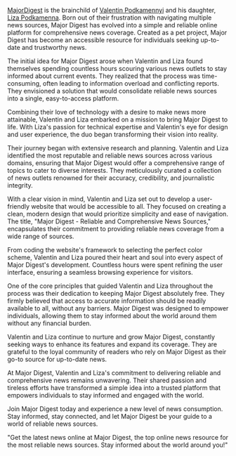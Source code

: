 [MajorDigest](https://majordigest.com/) is the brainchild of [Valentin Podkamennyi](https://github.com/vpodk) and his daughter, [Liza Podkamenna](https://github.com/lizapodk). Born out of their frustration with navigating multiple news sources, Major Digest has evolved into a simple and reliable online platform for comprehensive news coverage. Created as a pet project, Major Digest has become an accessible resource for individuals seeking up-to-date and trustworthy news.

The initial idea for Major Digest arose when Valentin and Liza found themselves spending countless hours scouring various news outlets to stay informed about current events. They realized that the process was time-consuming, often leading to information overload and conflicting reports. They envisioned a solution that would consolidate reliable news sources into a single, easy-to-access platform.

Combining their love of technology with a desire to make news more attainable, Valentin and Liza embarked on a mission to bring Major Digest to life. With Liza's passion for technical expertise and Valentin's eye for design and user experience, the duo began transforming their vision into reality.

Their journey began with extensive research and planning. Valentin and Liza identified the most reputable and reliable news sources across various domains, ensuring that Major Digest would offer a comprehensive range of topics to cater to diverse interests. They meticulously curated a collection of news outlets renowned for their accuracy, credibility, and journalistic integrity.

With a clear vision in mind, Valentin and Liza set out to develop a user-friendly website that would be accessible to all. They focused on creating a clean, modern design that would prioritize simplicity and ease of navigation. The title, "Major Digest - Reliable and Comprehensive News Sources," encapsulates their commitment to providing reliable news coverage from a wide range of sources.

From coding the website's framework to selecting the perfect color scheme, Valentin and Liza poured their heart and soul into every aspect of Major Digest's development. Countless hours were spent refining the user interface, ensuring a seamless browsing experience for visitors.

One of the core principles that guided Valentin and Liza throughout the process was their dedication to keeping Major Digest absolutely free. They firmly believed that access to accurate information should be readily available to all, without any barriers. Major Digest was designed to empower individuals, allowing them to stay informed about the world around them without any financial burden.

Valentin and Liza continue to nurture and grow Major Digest, constantly seeking ways to enhance its features and expand its coverage. They are grateful to the loyal community of readers who rely on Major Digest as their go-to source for up-to-date news.

At Major Digest, Valentin and Liza's commitment to delivering reliable and comprehensive news remains unwavering. Their shared passion and tireless efforts have transformed a simple idea into a trusted platform that empowers individuals to stay informed and engaged with the world.

Join Major Digest today and experience a new level of news consumption. Stay informed, stay connected, and let Major Digest be your guide to a world of reliable news sources.

"Get the latest news online at Major Digest, the top online news resource for the most reliable news sources. Stay informed about the world around you!"

<!---
MajorDigest/MajorDigest is a ✨ special ✨ repository because its `README.md` (this file) appears on your GitHub profile.
You can click the Preview link to take a look at your changes.
--->
